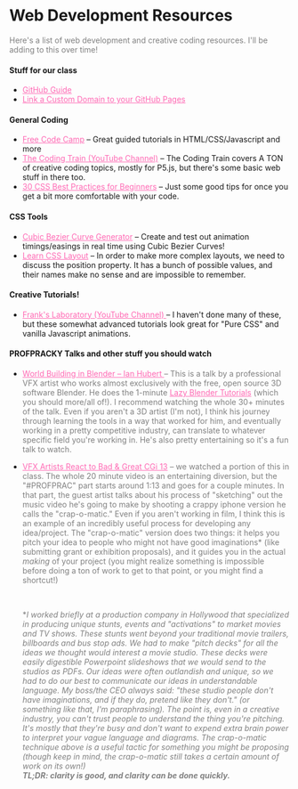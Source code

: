 <style>

p {
    color: gray;
}

a:link {
    color: hotpink;
}
a:hover {
    color: cyan;
}
a:visited {
    color: #b50e75;
}
a:active {
    color: #2b9e46;
}
</style>

# Web Development Resources

Here's a list of web development and creative coding resources. I'll be adding to this over time!

#### Stuff for our class
* <a href="gitguide" target="blank">GitHub Guide</a>
* <a href="customDomain" target="blank">Link a Custom Domain to your GitHub Pages</a>

#### General Coding
* <a href="https://learn.freecodecamp.org" target="blank">Free Code Camp</a> – Great guided tutorials in HTML/CSS/Javascript and more
* <a href="https://www.youtube.com/user/shiffman" target="blank">The Coding Train (YouTube Channel)</a> – The Coding Train covers A TON of creative coding topics, mostly for P5.js, but there's some basic web stuff in there too.
* <a href="https://code.tutsplus.com/tutorials/30-css-best-practices-for-beginners--net-6741" target="blank">30 CSS Best Practices for Beginners</a> – Just some good tips for once you get a bit more comfortable with your code.

#### CSS Tools
* <a href="https://cubic-bezier.com" target="blank">Cubic Bezier Curve Generator</a> – Create and test out animation timings/easings in real time using Cubic Bezier Curves!
* <a href="http://learnlayout.com/position.html" target="blank">Learn CSS Layout</a> – In order to make more complex layouts, we need to discuss the position property. It has a bunch of possible values, and their names make no sense and are impossible to remember.

#### Creative Tutorials!
* <a href="https://www.youtube.com/channel/UCEqc149iR-ALYkGM6TG-7vQ" target="blank"> Frank's Laboratory (YouTube Channel) </a> – I haven't done many of these, but these somewhat advanced tutorials look great for "Pure CSS" and vanilla Javascript animations.


#### PROFPRACKY Talks and other stuff you should watch
* <a href="https://www.youtube.com/watch?v=whPWKecazgM" target="blank"> World Building in Blender – Ian Hubert </a> – This is a talk by a professional VFX artist who works almost exclusively with the free, open source 3D software Blender. He does the 1-minute <a href="https://www.youtube.com/watch?v=t_c58ryJ-Sw" target="blank">Lazy Blender Tutorials</a> (which you should more/all of!). I recommend watching the whole 30+ minutes of the talk. Even if you aren't a 3D artist (I'm not), I think his journey through learning the tools in a way that worked for him, and eventually working in a pretty competitive industry, can translate to whatever specific field you're working in. He's also pretty entertaining so it's a fun talk to watch.

* <a href="https://youtu.be/IoRV6UBFSRM?t=73" target="blank">VFX Artists React to Bad & Great CGi 13</a> – we watched a portion of this in class. The whole 20 minute video is an entertaining diversion, but the "#PROFPRAC" part starts around 1:13 and goes for a couple minutes. In that part, the guest artist talks about his process of "sketching" out the music video he's going to make by shooting a crappy iphone version he calls the "crap-o-matic." Even if you aren't working in film, I think this is an example of an incredibly useful process for developing any idea/project. The "crap-o-matic" version does two things: it helps you pitch your idea to people who might not have good imaginations* (like submitting grant or exhibition proposals), and it guides you in the actual _making_ of your project (you might realize something is impossible before doing a ton of work to get to that point, or you might find a shortcut!)





    <br>

    *_I worked briefly at a production company in Hollywood that specialized in producing unique stunts, events and "activations" to market movies and TV shows. These stunts went beyond your traditional movie trailers, billboards and bus stop ads. We had to make "pitch decks" for all the ideas we thought would interest a movie studio. These decks were easily digestible Powerpoint slideshows that we would send to the studios as PDFs. Our ideas were often outlandish and unique, so we had to do our best to communicate our ideas in understandable language. My boss/the CEO always said: "these studio people don't have imaginations, and if they do, pretend like they don't." (or something like that, I'm paraphrasing). The point is, even in a creative industry, you can't trust people to understand the thing you're pitching. It's mostly that they're busy and don't want to expend extra brain power to interpret your vague language and diagrams. The crap-o-matic technique above is a useful tactic for something you might be proposing (though keep in mind, the crap-o-matic still takes a certain amount of work on its own!)_
    <br>
    _**TL;DR: clarity is good, and clarity can be done quickly.**_